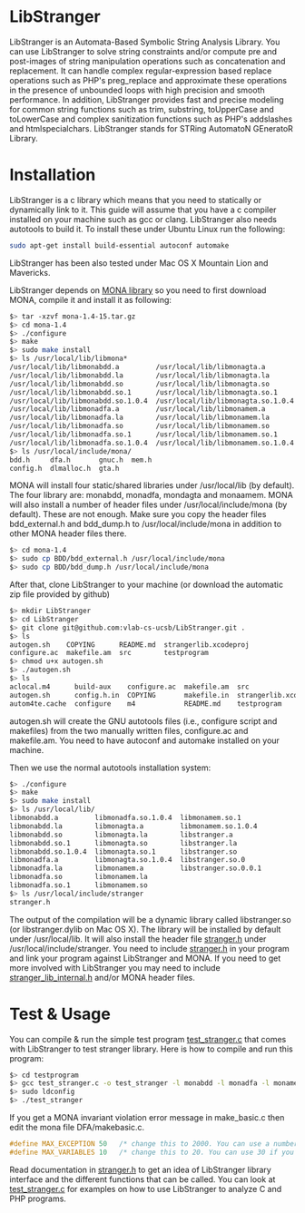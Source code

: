 LibStranger
========
LibStranger is an Automata-Based Symbolic String Analysis Library. You
can use LibStranger to solve string constraints and/or compute pre and
post-images of string manipulation operations such as concatenation and
replacement. It can handle complex regular-expression based replace
operations such as PHP's preg_replace and approximate these operations
in the presence of unbounded loops with high precision and smooth
performance. In addition, LibStranger provides fast and precise modeling
for common string functions such as trim, substring, toUpperCase and
toLowerCase and complex sanitization functions such as PHP's addslashes
and htmlspecialchars. LibStranger stands for STRing AutomatoN GEneratoR
Library.

Installation
============
LibStranger is a c library which means that you need to statically or dynamically link 
to it. This guide will assume that you have a c compiler installed on your machine such 
as gcc or clang. LibStranger also needs autotools to build it. To install these under
Ubuntu Linux run the following:
```bash
sudo apt-get install build-essential autoconf automake
```
LibStranger has been also tested under Mac OS X Mountain Lion and Mavericks.

LibStranger depends on [MONA library](http://www.brics.dk/mona/index.html) so you need to 
first download MONA, compile it and install it as following:
```bash
$> tar -xzvf mona-1.4-15.tar.gz
$> cd mona-1.4
$> ./configure
$> make
$> sudo make install
$> ls /usr/local/lib/libmona*
/usr/local/lib/libmonabdd.a         /usr/local/lib/libmonagta.a
/usr/local/lib/libmonabdd.la        /usr/local/lib/libmonagta.la
/usr/local/lib/libmonabdd.so        /usr/local/lib/libmonagta.so
/usr/local/lib/libmonabdd.so.1      /usr/local/lib/libmonagta.so.1
/usr/local/lib/libmonabdd.so.1.0.4  /usr/local/lib/libmonagta.so.1.0.4
/usr/local/lib/libmonadfa.a         /usr/local/lib/libmonamem.a
/usr/local/lib/libmonadfa.la        /usr/local/lib/libmonamem.la
/usr/local/lib/libmonadfa.so        /usr/local/lib/libmonamem.so
/usr/local/lib/libmonadfa.so.1      /usr/local/lib/libmonamem.so.1
/usr/local/lib/libmonadfa.so.1.0.4  /usr/local/lib/libmonamem.so.1.0.4
$> ls /usr/local/include/mona/
bdd.h     dfa.h       gnuc.h  mem.h
config.h  dlmalloc.h  gta.h
```
MONA will install four static/shared libraries under /usr/local/lib (by default). The
four library are: monabdd, monadfa, mondagta and monaamem.
MONA will also install a number of header files under /usr/local/include/mona (by default).
These are not enough. Make sure you copy the header files bdd\_external.h and 
bdd\_dump.h to /usr/local/include/mona in addition to other MONA header files there.
```bash
$> cd mona-1.4
$> sudo cp BDD/bdd_external.h /usr/local/include/mona
$> sudo cp BDD/bdd_dump.h /usr/local/include/mona
```

After that, clone LibStranger to your machine (or download the automatic zip file provided 
by github) 
```bash
$> mkdir LibStranger
$> cd LibStranger
$> git clone git@github.com:vlab-cs-ucsb/LibStranger.git .
$> ls
autogen.sh    COPYING      README.md  strangerlib.xcodeproj
configure.ac  makefile.am  src        testprogram
$> chmod u+x autogen.sh
$> ./autogen.sh
$> ls
aclocal.m4      build-aux    configure.ac  makefile.am  src
autogen.sh      config.h.in  COPYING       makefile.in  strangerlib.xcodeproj
autom4te.cache  configure    m4            README.md    testprogram
```
autogen.sh will create the GNU autotools files (i.e., configure script and makefiles) 
from the two manually written files, configure.ac and makefile.am. You need to have 
autoconf and automake installed on your machine.

Then we use the normal autotools installation system:
```bash
$> ./configure
$> make
$> sudo make install
$> ls /usr/local/lib/
libmonabdd.a         libmonadfa.so.1.0.4  libmonamem.so.1
libmonabdd.la        libmonagta.a         libmonamem.so.1.0.4
libmonabdd.so        libmonagta.la        libstranger.a
libmonabdd.so.1      libmonagta.so        libstranger.la
libmonabdd.so.1.0.4  libmonagta.so.1      libstranger.so
libmonadfa.a         libmonagta.so.1.0.4  libstranger.so.0
libmonadfa.la        libmonamem.a         libstranger.so.0.0.1
libmonadfa.so        libmonamem.la
libmonadfa.so.1      libmonamem.so
$> ls /usr/local/include/stranger
stranger.h
```
The output of the compilation will be a dynamic library called libstranger.so (or 
libstranger.dylib on Mac OS X). The library will be installed by default under
/usr/local/lib. It will also install the header file [stranger.h](src/stranger.h) 
under /usr/local/include/stranger. You need to include [stranger.h](src/stranger.h) 
in your program and link your program against LibStranger and MONA. If you need 
to get more involved with LibStranger you may need to include 
[stranger\_lib\_internal.h](src/stranger_lib_internal.h) and/or MONA header files.

Test & Usage
============
You can compile & run the simple test program [test_stranger.c](testprogram/test_stranger.c) 
that comes with LibStranger to test stranger library. Here is how to compile and 
run this program:
```bash
$> cd testprogram
$> gcc test_stranger.c -o test_stranger -l monabdd -l monadfa -l monamem -l stranger
$> sudo ldconfig
$> ./test_stranger
```
If you get a MONA invariant violation error message in make_basic.c then edit 
the mona file DFA/makebasic.c.
```c
#define MAX_EXCEPTION 50   /* change this to 2000. You can use a number as large number as you want */
#define MAX_VARIABLES 10   /* change this to 20. You can use 30 if you want. */
```

Read documentation in [stranger.h](src/stranger.h) to get an idea of LibStranger 
library interface and the different functions that can be called. You can look at 
[test_stranger.c](testprogram/test_stranger.c) for examples on how to use LibStranger 
to analyze C and PHP programs.
